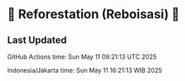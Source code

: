 
# 🌳 Reforestation (Reboisasi) 🌲

## Last Updated

GitHub Actions time: Sun May 11 09:21:13 UTC 2025

Indonesia/Jakarta time: Sun May 11 16:21:13 WIB 2025
